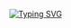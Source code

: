 [![Typing SVG](https://readme-typing-svg.herokuapp.com?font=Fira+Code&pause=1000&color=1FF71D&width=435&lines=Hi+there)](https://github.com/newspacestar)


<!--
**newspacestar/newspacestar** is a ✨ _special_ ✨ repository because its `README.md` (this file) appears on your GitHub profile.

Here are some ideas to get you started:

- 🔭 I’m currently working on ...
- 🌱 I’m currently learning ...
- 👯 I’m looking to collaborate on ...
- 🤔 I’m looking for help with ...
- 💬 Ask me about ...
- 📫 How to reach me: ...
- 😄 Pronouns: ...
- ⚡ Fun fact: ...
-->
